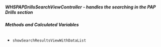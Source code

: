 ##### **WHSPAPDrillsSearchViewController** - handles the searching in the PAP Drills section

###### **Methods and Calculated Variables**
- `showSearchResultsViewWithDataList`
